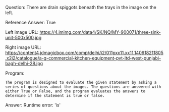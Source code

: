 Question: There are drain spiggots beneath the trays in the image on the left.

Reference Answer: True

Left image URL: https://4.imimg.com/data4/SK/NQ/MY-900071/three-sink-unit-500x500.jpg

Right image URL: https://content4.jdmagicbox.com/comp/delhi/i2/011pxx11.xx11.140918211805.x2i2/catalogue/a-g-commercial-kitchen-equipment-pvt-ltd-west-punjabi-bagh-delhi-28.jpg

Program:

```
The program is designed to evaluate the given statement by asking a series of questions about the images. The questions are answered with either True or False, and the program evaluates the answers to determine if the statement is true or false.
```
Answer: Runtime error: 'is'

